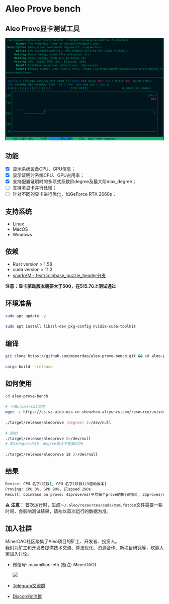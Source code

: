 # Aleo Prove bench

## Aleo Prove显卡测试工具

<img src="./aleo_prove_screenshot.png" alt="Running aleo prove on terminal">

## 功能

- [x] 显示系统设备CPU、GPU信息；
- [x] 显示证明时系统CPU、GPU占用率；
- [x] 支持配置证明时的多项式系数阶degree及最大阶max_degree；
- [ ] 支持多显卡并行处理；
- [ ] 针对不同的显卡进行优化，如GeForce RTX 2660s；

## 支持系统

- Linux
- MacOS
- Windows

## 依赖

- Rust version > 1.58
- cuda version > 11.2
- [snarkVM - feat/coinbase_puzzle_header分支](https://github.com/AleoHQ/snarkVM/tree/feat/coinbase_puzzle_header)

**注意：显卡驱动版本需要大于500，在515.76上测试通过**

## 环境准备
```bash
sudo apt update -y

sudo apt install libssl-dev pkg-config nvidia-cuda-toolkit
```

## 编译

```bash
git clone https://github.com/minerdao/aleo-prove-bench.git && cd aleo-prove-bench

cargo build --release
```

## 如何使用

```bash
cd aleo-prove-bench

# 下载universal文件
wget -c https://cs-sz-aleo.oss-cn-shenzhen.aliyuncs.com/resource/universal.srs

./target/release/aleoprove [degree] 2>/dev/null

# 例如
./target/release/aleoprove 2>/dev/null
# 默认degree为15，degree最大不能超过20

./target/release/aleoprove 18 2>/dev/null
```

## 结果

```sh
Device: CPU 名字(核数), GPU 名字(核数)[V驱动版本]
Proving: CPU 0%, GPU 90%, Elapsed 290s
Result: CoinBase on prove: 43prove/ms(平均每个prove的执行时间), 23proves/s(每秒完成的prove数量)
```
**⚠️ 注意：**
首次运行时，生成`～/.aleo/resources/cuda/msm.fatbin`文件需要一些时间，会影响测试结果，请勿以首次运行的数据为准。



## 加入社群
MinerDAO社区聚集了Aleo项目的矿工、开发者、投资人。  
我们为矿工和开发者提供技术交流、算法优化、资源合作、新项目研究等，欢迎大家加入讨论。

- 微信号: maxmillion-eth (备注: MinerDAO)

  <img src="https://raw.githubusercontent.com/minerdao/posts/master/images/wechat-max.png" width="200">

- [Telegram交流群](https://t.me/joinchat/TOGYnsZ2itA0NGZl)
- [Discord交流群](https://discord.gg/4f3DjmDk7j)
